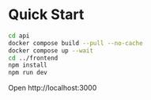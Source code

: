 # Quick Start

```bash
cd api
docker compose build --pull --no-cache
docker compose up --wait
cd ../frontend
npm install
npm run dev
```

Open http://localhost:3000